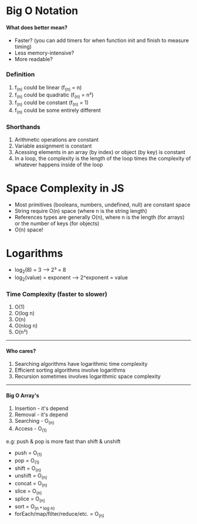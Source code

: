 # Big O Notation

#### What does better mean?
- Faster? (you can add timers for when function init and finish to measure timing)
- Less memory-intensive?
- More readable?

### Definition
1. f<sub>(n)</sub> could be linear (f<sub>(n)</sub> = n)
2. f<sub>(n)</sub> could be quadratic (f<sub>(n)</sub> = n²)
3. f<sub>(n)</sub> could be constant (f<sub>(n)</sub> = 1)
4. f<sub>(n)</sub> could be some entirely different

### Shorthands
1. Arithmetic operations are constant
2. Variable assignment is constant
3. Acessing elements in an array (by index) or object (by key) is constant
4. In a loop, the complexity is the length of the loop times the complexity of whatever happens inside of the loop

# Space Complexity in JS
- Most primitives (booleans, numbers, undefined, null) are constant space
- String require O(n) space (where n is the string length)
- References types are generally O(n), where n is the length (for arrays) or the number of keys (for objects)
- O(n) space!

# Logarithms
- log<sub>2</sub>(8) = 3 --> 2³ = 8
- log<sub>2</sub>(value) = exponent --> 2^exponent = value


### Time Complexity (faster to slower)
1. O(1)
2. O(log n)
3. O(n)
4. O(nlog n)
5. O(n²)
---
#### Who cares?
1. Searching algorithms have logarithmic time complexity
2. Efficient sorting algorithms involve logarithms
3. Recursion sometimes involves logarithmic space complexity

---
#### Big O Array's
1. Insertion - it's depend
2. Removal - it's depend
3. Searching - O<sub>(n)</sub>
4. Access - O<sub>(1)</sub>

e.g: push & pop is more fast than shift & unshift

- push = O<sub>(1)</sub>
- pop = O<sub>(1)</sub>
- shift = O<sub>(n)</sub>
- unshift = O<sub>(n)</sub>
- concat = O<sub>(n)</sub>
- slice = O<sub>(n)</sub>
- splice = O<sub>(n)</sub>
- sort = O<sub>(n * log n)</sub>
- forEach/map/filter/reduce/etc. = O<sub>(n)</sub>